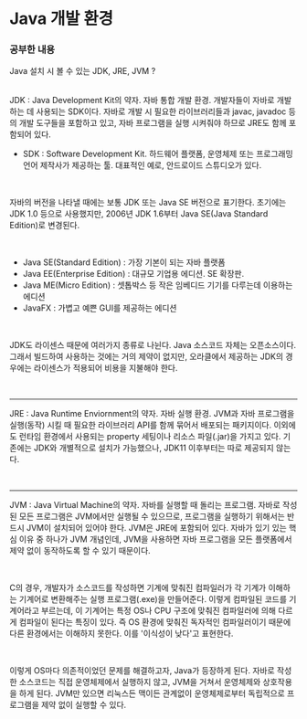 # Java 개발 환경
### 공부한 내용
Java 설치 시 볼 수 있는 JDK, JRE, JVM ?

<br/>
JDK : Java Development Kit의 약자. 자바 통합 개발 환경.
개발자들이 자바로 개발하는 데 사용되는 SDK이다. 자바로 개발 시 필요한 라이브러리들과 javac, javadoc 등의 개발 도구들을 포함하고 있고, 자바 프로그램을 실행 시켜줘야 하므로 JRE도 함께 포함되어 있다.

<br/>

- SDK : Software Development Kit. 하드웨어 플랫폼, 운영체제 또는 프로그래밍 언어 제작사가 제공하는 툴. 대표적인 예로, 안드로이드 스튜디오가 있다.

<br/>

자바의 버전을 나타낼 때에는 보통 JDK 또는 Java SE 버전으로 표기한다. 초기에는 JDK 1.0 등으로 사용했지만, 2006년 JDK 1.6부터 Java SE(Java Standard Edition)로 변경된다.

<br/>

- Java SE(Standard Edition) : 가장 기본이 되는 자바 플랫폼
- Java EE(Enterprise Edition) : 대규모 기업용 에디션. SE 확장판.
- Java ME(Micro Edition) : 셋톱박스 등 작은 임베디드 기기를 다루는데 이용하는 에디션
- JavaFX : 가볍고 예쁜 GUI를 제공하는 에디션

<br/>

JDK도 라이센스 때문에 여러가지 종류로 나뉜다. Java 소스코드 자체는 오픈소스이다. 그래서 빌드하여 사용하는 것에는 거의 제약이 없지만, 오라클에서 제공하는 JDK의 경우에는 라이센스가 적용되어 비용을 지불해야 한다.

<br/>

- - -
JRE : Java Runtime Enviornment의 약자. 자바 실행 환경.
JVM과 자바 프로그램을 실행(동작) 시킬 때 필요한 라이브러리 API를 함께 묶어서 배포되는 패키지이다. 이외에도 런타임 환경에서 사용되는 property 세팅이나 리소스 파일(.jar)을 가지고 있다. 기존에는 JDK와 개별적으로 설치가 가능했으나, JDK11 이후부터는 따로 제공되지 않는다.

<br/>

- - -
JVM : Java Virtual Machine의 약자. 자바를 실행할 때 돌리는 프로그램.
자바로 작성된 모든 프로그램은 JVM에서만 실행될 수 있으므로, 프로그램을 실행하기 위해서는 반드시 JVM이 설치되어 있어야 한다. JVM은 JRE에 포함되어 있다. 자바가 있기 있는 핵심 이유 중 하나가 JVM 개념인데, JVM을 사용하면 자바 프로그램을 모든 플랫폼에서 제약 없이 동작하도록 할 수 있기 때문이다.

<br/>

C의 경우, 개발자가 소스코드를 작성하면 기계에 맞춰진 컴파일러가 각 기계가 이해하는 기계어로 변환해주는 실행 프로그램(.exe)을 만들어준다. 이렇게 컴파일된 코드를 기계어라고 부르는데, 이 기계어는 특정 OS나 CPU 구조에 맞춰진 컴파일러에 의해 다르게 컴파일이 된다는 특징이 있다. 즉 OS 환경에 맞춰진 독자적인 컴파일러이기 때문에 다른 환경에서는 이해하지 못한다. 이를 '이식성이 낮다'고 표현한다.

<br/>

이렇게 OS마다 의존적이었던 문제를 해결하고자, Java가 등장하게 된다. 자바로 작성한 소스코드는 직접 운영체제에서 실행하지 않고, JVM을 거쳐서 운영체제와 상호작용을 하게 된다. JVM만 있으면 리눅스든 맥이든 관계없이 운영체제로부터 독립적으로 프로그램을 제약 없이 실행할 수 있다.